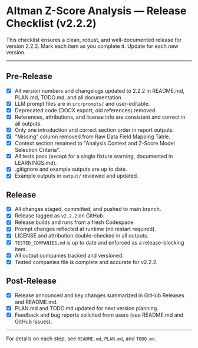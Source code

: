 # Altman Z-Score Analysis — Release Checklist (v2.2.2)

This checklist ensures a clean, robust, and well-documented release for version 2.2.2. Mark each item as you complete it. Update for each new version.

---

## Pre-Release
- [x] All version numbers and changelogs updated to 2.2.2 in README.md, PLAN.md, TODO.md, and all documentation.
- [x] LLM prompt files are in `src/prompts/` and user-editable.
- [x] Deprecated code (DOCX export, old references) removed.
- [x] References, attributions, and license info are consistent and correct in all outputs.
- [x] Only one introduction and correct section order in report outputs.
- [x] "Missing" column removed from Raw Data Field Mapping Table.
- [x] Context section renamed to "Analysis Context and Z-Score Model Selection Criteria".
- [x] All tests pass (except for a single fixture warning, documented in LEARNINGS.md).
- [x] .gitignore and example outputs are up to date.
- [x] Example outputs in `output/` reviewed and updated.

## Release
- [x] All changes staged, committed, and pushed to main branch.
- [x] Release tagged as `v2.2.2` on GitHub.
- [x] Release builds and runs from a fresh Codespace.
- [x] Prompt changes reflected at runtime (no restart required).
- [x] LICENSE and attribution double-checked in all outputs.
- [x] `TESTED_COMPANIES.md` is up to date and enforced as a release-blocking item.
- [x] All output companies tracked and versioned.
- [x] Tested companies file is complete and accurate for v2.2.2.

## Post-Release
- [x] Release announced and key changes summarized in GitHub Releases and README.md.
- [x] PLAN.md and TODO.md updated for next version planning.
- [x] Feedback and bug reports solicited from users (see README.md and GitHub Issues).

---

For details on each step, see `README.md`, `PLAN.md`, and `TODO.md`.
